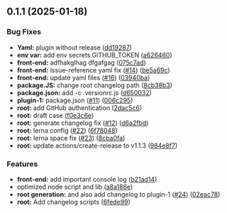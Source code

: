 ## 0.1.1 (2025-01-18)


### Bug Fixes

* ****Yaml**:** plugin without release ([dd19287](https://github.com/xizon/monorepo-react-template/commit/dd19287cd30af3c23f64bd8df4d91318815ec224))
* **env var:** add env secrets.GITHUB_TOKEN ([a626460](https://github.com/xizon/monorepo-react-template/commit/a626460af3fe4724e66a1fc84472af4f9178d837))
* **front-end:** adfhakglhag dfgafgag ([075c7ad](https://github.com/xizon/monorepo-react-template/commit/075c7adb10b40001d94a73e96fe30184e56810e3))
* **front-end:** issue-reference yaml fix ([#14](https://github.com/xizon/monorepo-react-template/issues/14)) ([be5a69c](https://github.com/xizon/monorepo-react-template/commit/be5a69c76748a085afabbe6c0d4283310ccccbf3))
* **front-end:** update yaml files ([#16](https://github.com/xizon/monorepo-react-template/issues/16)) ([03940ba](https://github.com/xizon/monorepo-react-template/commit/03940ba69c0314e558b12717dad99d26fafbfde9))
* **package.JS:** change root changelog path ([8cb38b3](https://github.com/xizon/monorepo-react-template/commit/8cb38b3f475ed8c7264abdd9035f7099c57916e0))
* **package.json:** add -c .versionrc.js ([d650032](https://github.com/xizon/monorepo-react-template/commit/d6500322320c1c5072de71acfcc63643a052dce7))
* **plugin-1:** package.json ([#11](https://github.com/xizon/monorepo-react-template/issues/11)) ([006c295](https://github.com/xizon/monorepo-react-template/commit/006c2957cabe0ae358407d24214f28f86db62aa8))
* **root:** add GitHub authentication ([2dac5c6](https://github.com/xizon/monorepo-react-template/commit/2dac5c6d411191d9e228f0c7f7b89dd928ad21b5))
* **root:** draft case ([f0e3c6e](https://github.com/xizon/monorepo-react-template/commit/f0e3c6eac94dbb338785acc4661ae01bfb764b76))
* **root:** generate changelog fix ([#12](https://github.com/xizon/monorepo-react-template/issues/12)) ([d6a2fbd](https://github.com/xizon/monorepo-react-template/commit/d6a2fbdc271247f493fd55f4643f11c9b286d8a1))
* **root:** lerna config ([#22](https://github.com/xizon/monorepo-react-template/issues/22)) ([6f78048](https://github.com/xizon/monorepo-react-template/commit/6f780488af798bd9ae9a34bebf2589a83b8892f8))
* **root:** lerna space fix ([#23](https://github.com/xizon/monorepo-react-template/issues/23)) ([8cba0fa](https://github.com/xizon/monorepo-react-template/commit/8cba0fab855c1c126960e7a58fceb06a5bf29a33))
* **root:** update actions/create-release to v1.1.3 ([984e8f7](https://github.com/xizon/monorepo-react-template/commit/984e8f7aaa10a0f457f689636918236a4f699bcf))


### Features

* **front-end:** add important console log ([b21ad14](https://github.com/xizon/monorepo-react-template/commit/b21ad1404ad573386b4892073a84b0a16f7c11ab))
* optimized node script and lib ([a8a186e](https://github.com/xizon/monorepo-react-template/commit/a8a186ec10a6dc5a81407b2c0c4a5aef613991ca))
* **root generation:** and also add changelog to plugin-1 ([#24](https://github.com/xizon/monorepo-react-template/issues/24)) ([02eac78](https://github.com/xizon/monorepo-react-template/commit/02eac78dc7faf92a7c7554afd7acd0da24a17776))
* **root:** Add changelog scripts ([6fede99](https://github.com/xizon/monorepo-react-template/commit/6fede990612636baa1d7ff313974ab9d1ef258a2))



